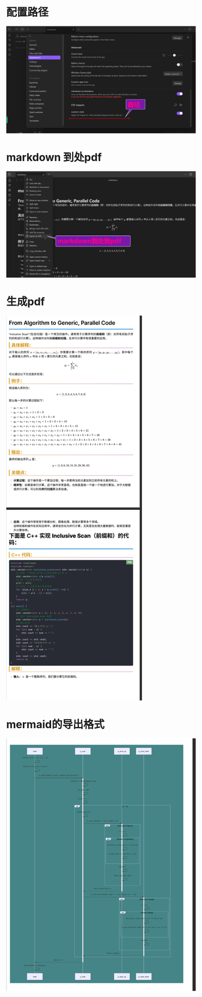 # 配置路径
![alt text](image.png)
# markdown 到处pdf
![alt text](image-1.png)
# 生成pdf
![alt text](image-2.png)
# mermaid的导出格式
![alt text](image-3.png)
